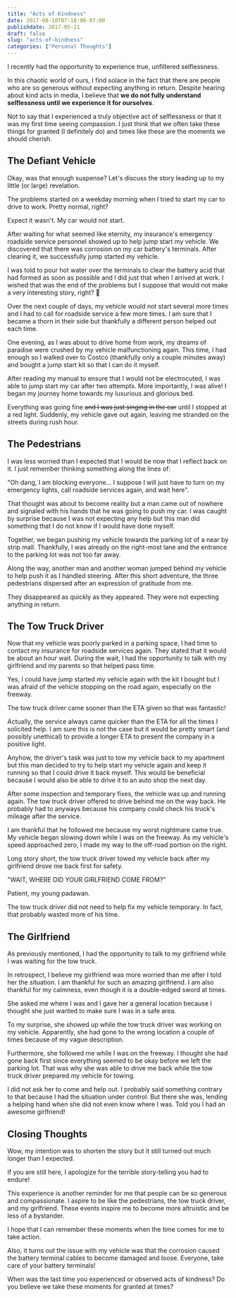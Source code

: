 ```yaml
---
title: "Acts of Kindness"
date: 2017-08-10T07:10:06-07:00
publishdate: 2017-05-21
draft: false
slug: "acts-of-kindness"
categories: ["Personal Thoughts"]
---
```


I recently had the opportunity to experience true, unfiltered selflessness.

In this chaotic world of ours, I find solace in the fact that there are people who are so generous without expecting anything in return. Despite hearing about kind acts in media, I believe that **we do not fully understand selflessness until we experience it for ourselves**.

Not to say that I experienced a truly objective act of selflessness or that it was my first time seeing compassion. I just think that we often take these things for granted (I definitely do) and times like these are the moments we should cherish.

## ​The Defiant Vehicle

​Okay, was that enough suspense? Let's discuss the story leading up to my little (or large) revelation.

The problems started on a weekday morning when I tried to start my car to drive to work. Pretty normal, right?

Expect it wasn't. My car would not start.

After waiting for what seemed like eternity, my insurance's emergency roadside service personnel showed up to help jump start my vehicle. We discovered that there was corrosion on my car battery's terminals. After clearing it, we successfully jump started my vehicle.

I was told to pour hot water over the terminals to clear the battery acid that had formed as soon as possible and I did just that when I arrived at work. I wished that was the end of the problems but I suppose that would not make a very interesting story, right? 🙂

Over the next couple of days, my vehicle would not start several more times and I had to call for roadside service a few more times. I am sure that I became a thorn in their side but thankfully a different person helped out each time.

​One evening, as I was about to drive home from work, my dreams of paradise were crushed by my vehicle malfunctioning again. This time, I had enough so I walked over to Costco (thankfully only a couple minutes away) and bought a jump start kit so that I can do it myself.

​After reading my manual to ensure that I would not be electrocuted, I was able to jump start my car after two attempts. More importantly, I was alive! I began my journey home towards my luxurious and glorious bed.

​Everything was going fine ~~and I was just singing in the car~~ until I stopped at a red light. Suddenly, my vehicle gave out again, leaving me stranded on the streets during rush hour.

## The Pedestrians

I was less worried than I expected that I would be now that I reflect back on it. I just remember thinking something along the lines of:

"Oh dang, I am blocking everyone... I suppose I will just have to turn on my emergency lights, call roadside services again, and wait here".

That thought was about to become reality but a man came out of nowhere and signaled with his hands that he was going to push my car. I was caught by surprise because I was not expecting any help but this man did something that I do not know if I would have done myself.

Together, we began pushing my vehicle towards the parking lot of a near by strip mall.​ Thankfully, I was already on the right-most lane and the entrance to the parking lot was not too far away.

Along the way, another man and another woman jumped behind my vehicle to help push it as I handled steering. After this short adventure, the three pedestrians dispersed after an expression of gratitude from me.

They disappeared as quickly as they appeared. They were not expecting anything in return.

## The ​Tow Truck Driver

​Now that my vehicle was poorly parked in a parking space, I had time to contact my insurance for roadside services again. They stated that it would be about an hour wait. During the wait, I had the opportunity to talk with my girlfriend and my parents so that helped pass time.

Yes, I could have jump started my vehicle again with the kit I bought but I was afraid of the vehicle stopping on the road again, especially on the freeway.​

The tow truck driver came sooner than the ETA given so that was fantastic!

Actually, the service always came quicker than the ETA for all the times I solicited help. I am sure this is not the case but it would be pretty smart (and possibly unethical) to provide a longer ETA to present the company in a positive light.

Anyhow, the driver's task was just to tow my vehicle back to my apartment but this man decided to try to help start my vehicle again and keep it running so that I could drive it back myself. This would be beneficial because I would also be able to drive it to an auto shop the next day.

After some inspection and temporary fixes, the vehicle was up and running again. The tow truck driver offered to drive behind me on the way back. He probably had to anyways because his company could check his truck's mileage after the service.

I am thankful that he followed me because my worst nightmare came true. My vehicle began slowing down while I was on the freeway. As my vehicle's speed approached zero, I made my way to the off-road portion on the right.

Long story short, the tow truck driver towed my vehicle back after my girlfriend drove me back first for safety.

"WAIT, WHERE DID YOUR GIRLFRIEND COME FROM?"

Patient, my young padawan.

The tow truck driver did not need to help fix my vehicle temporary. In fact, that probably wasted more of his time.​

## The Girlfriend

​As previously mentioned, I had the opportunity to talk to my girlfriend while I was waiting for the tow truck.

In retrospect, I believe my girlfriend was more worried than me after I told her the situation. I am thankful for such an amazing girlfriend. I am also thankful for my calmness, even though it is a double-edged sword at times.

​She asked me where I was and I gave her a general location because I thought she just wanted to make sure I was in a safe area.

​To my surprise, she showed up while the tow truck driver was working on my vehicle. Apparently, she had gone to the wrong location a couple of times because of my vague description.

​Furthermore, she followed me while I was on the freeway. I thought she had gone back first since everything seemed to be okay before we left the parking lot. That was why she was able to drive me back while the tow truck driver prepared my vehicle for towing.

I did not ask her to come and help out. I probably said something contrary to that because I had the situation under control.​ But there she was, lending a helping hand when she did not even know where I was. Told you I had an awesome girlfriend!

## Closing Thoughts

Wow, my intention was to shorten the story but it still turned out much longer than I expected.

If you are still here, I apologize for the terrible story-telling you had to endure!

This experience is another reminder for me that people can be so generous and compassionate. I aspire to be like the pedestrians, the tow truck driver, and ​my girlfriend. These events inspire me to become more altruistic and be less of a bystander.

I hope that I can remember these moments when the time comes for me to take action.

Also, it turns out the issue with my vehicle was that the corrosion caused the battery terminal cables​ to become damaged and loose. Everyone, take care of your battery terminals!

When was the last time you experienced or observed acts of kindness? Do you believe we take these moments for granted at times?
